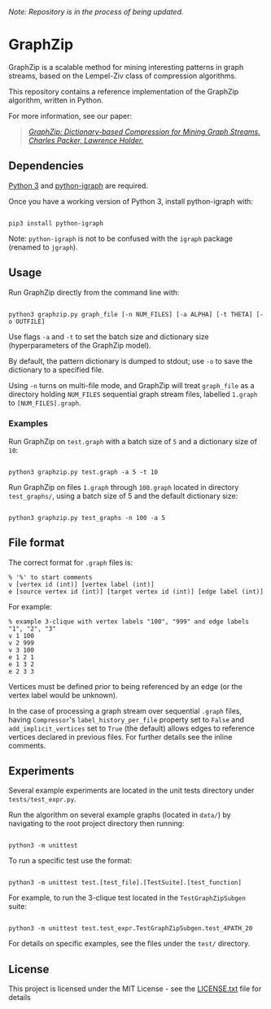 *Note: Repository is in the process of being updated.*

# GraphZip

GraphZip is a scalable method for mining interesting patterns in graph streams, based on the Lempel-Ziv class of compression algorithms.

This repository contains a reference implementation of the GraphZip algorithm, written in Python.

For more information, see our paper:
> [*GraphZip: Dictionary-based Compression for Mining Graph Streams. Charles Packer, Lawrence Holder.*](http://cseweb.ucsd.edu/~cpacker/pdfs/graphzip.pdf)

## Dependencies

[Python 3](https://www.python.org/downloads/) and [python-igraph](http://igraph.org/python/) are required.

Once you have a working version of Python 3, install python-igraph with:

```

pip3 install python-igraph

```

Note: `python-igraph` is not to be confused with the `igraph` package (renamed to `jgraph`).


## Usage

Run GraphZip directly from the command line with:

```

python3 graphzip.py graph_file [-n NUM_FILES] [-a ALPHA] [-t THETA] [-o OUTFILE]

```

Use flags `-a` and `-t` to set the batch size and dictionary size (hyperparameters of the GraphZip model).

By default, the pattern dictionary is dumped to stdout; use `-o` to save the dictionary to a specified file.

Using `-n` turns on multi-file mode, and GraphZip will treat `graph_file` as a directory holding `NUM_FILES` sequential graph stream files, labelled `1.graph` to `[NUM_FILES].graph`.


### Examples

Run GraphZip on `test.graph` with a batch size of `5` and a dictionary size of `10`:

```

python3 graphzip.py test.graph -a 5 -t 10

```

Run GraphZip on files `1.graph` through `100.graph` located in directory `test_graphs/`, using a batch size of 5 and the default dictionary size:

```

python3 graphzip.py test_graphs -n 100 -a 5

```


## File format

The correct format for `.graph` files is:

```
% '%' to start comments
v [vertex id (int)] [vertex label (int)]
e [source vertex id (int)] [target vertex id (int)] [edge label (int)]
```

For example:
```
% example 3-clique with vertex labels "100", "999" and edge labels "1", "2", "3"
v 1 100
v 2 999
v 3 100
e 1 2 1
e 1 3 2
e 2 3 3
```

Vertices must be defined prior to being referenced by an edge (or the vertex label would be unknown).

In the case of processing a graph stream over sequential `.graph` files, having `Compressor`'s `label_history_per_file` property set to `False` and `add_implicit_vertices` set to `True` (the default) allows edges to reference vertices declared in previous files. For further details see the inline comments.


## Experiments

Several example experiments are located in the unit tests directory under `tests/test_expr.py`.

Run the algorithm on several example graphs (located in `data/`) by navigating to the root project directory then running:

```

python3 -m unittest

```

To run a specific test use the format:

```

python3 -m unittest test.[test_file].[TestSuite].[test_function]

```

For example, to run the 3-clique test located in the `TestGraphZipSubgen` suite:

```

python3 -m unittest test.test_expr.TestGraphZipSubgen.test_4PATH_20

```

For details on specific examples, see the files under the `test/` directory.

<!---
## Citation Policy

If you find our , please consider citing:

> GraphZip: Dictionary-based Compression for Mining Graph Streams. Charles Packer, Lawrence Holder.

```
bibtex
```
--->

## License

This project is licensed under the MIT License - see the [LICENSE.txt](LICENSE.txt) file for details
